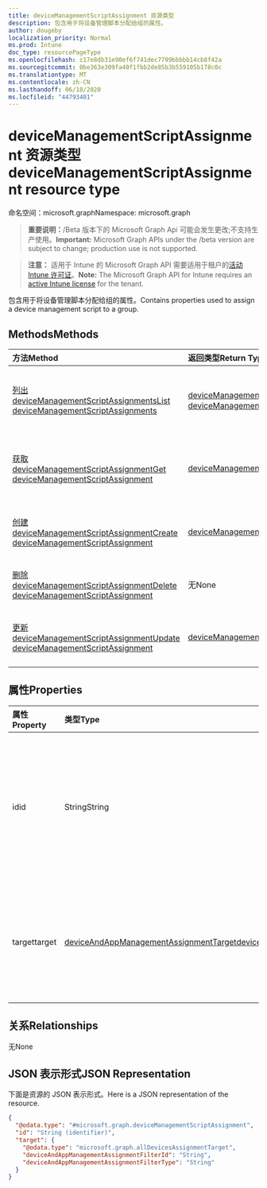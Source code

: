 ```yaml
---
title: deviceManagementScriptAssignment 资源类型
description: 包含用于将设备管理脚本分配给组的属性。
author: dougeby
localization_priority: Normal
ms.prod: Intune
doc_type: resourcePageType
ms.openlocfilehash: c17e8db31e90ef6f741dec7799bbbbb14cb8f42a
ms.sourcegitcommit: 0be363e309fa40f1fbb2de85b3b559105b178c0c
ms.translationtype: MT
ms.contentlocale: zh-CN
ms.lasthandoff: 06/18/2020
ms.locfileid: "44793401"
---
```

# <a name="devicemanagementscriptassignment-resource-type"></a><span data-ttu-id="64a4a-103">deviceManagementScriptAssignment 资源类型</span><span class="sxs-lookup"><span data-stu-id="64a4a-103">deviceManagementScriptAssignment resource type</span></span>

<span data-ttu-id="64a4a-104">命名空间：microsoft.graph</span><span class="sxs-lookup"><span data-stu-id="64a4a-104">Namespace: microsoft.graph</span></span>

> <span data-ttu-id="64a4a-105">**重要说明：**/Beta 版本下的 Microsoft Graph Api 可能会发生更改;不支持生产使用。</span><span class="sxs-lookup"><span data-stu-id="64a4a-105">**Important:** Microsoft Graph APIs under the /beta version are subject to change; production use is not supported.</span></span>

> <span data-ttu-id="64a4a-106">**注意：** 适用于 Intune 的 Microsoft Graph API 需要适用于租户的[活动 Intune 许可证](https://go.microsoft.com/fwlink/?linkid=839381)。</span><span class="sxs-lookup"><span data-stu-id="64a4a-106">**Note:** The Microsoft Graph API for Intune requires an [active Intune license](https://go.microsoft.com/fwlink/?linkid=839381) for the tenant.</span></span>

<span data-ttu-id="64a4a-107">包含用于将设备管理脚本分配给组的属性。</span><span class="sxs-lookup"><span data-stu-id="64a4a-107">Contains properties used to assign a device management script to a group.</span></span>

## <a name="methods"></a><span data-ttu-id="64a4a-108">Methods</span><span class="sxs-lookup"><span data-stu-id="64a4a-108">Methods</span></span>
|<span data-ttu-id="64a4a-109">方法</span><span class="sxs-lookup"><span data-stu-id="64a4a-109">Method</span></span>|<span data-ttu-id="64a4a-110">返回类型</span><span class="sxs-lookup"><span data-stu-id="64a4a-110">Return Type</span></span>|<span data-ttu-id="64a4a-111">说明</span><span class="sxs-lookup"><span data-stu-id="64a4a-111">Description</span></span>|
|:---|:---|:---|
|[<span data-ttu-id="64a4a-112">列出 deviceManagementScriptAssignments</span><span class="sxs-lookup"><span data-stu-id="64a4a-112">List deviceManagementScriptAssignments</span></span>](../api/intune-devices-devicemanagementscriptassignment-list.md)|<span data-ttu-id="64a4a-113">[deviceManagementScriptAssignment](../resources/intune-devices-devicemanagementscriptassignment.md)集合</span><span class="sxs-lookup"><span data-stu-id="64a4a-113">[deviceManagementScriptAssignment](../resources/intune-devices-devicemanagementscriptassignment.md) collection</span></span>|<span data-ttu-id="64a4a-114">列出[deviceManagementScriptAssignment](../resources/intune-devices-devicemanagementscriptassignment.md)对象的属性和关系。</span><span class="sxs-lookup"><span data-stu-id="64a4a-114">List properties and relationships of the [deviceManagementScriptAssignment](../resources/intune-devices-devicemanagementscriptassignment.md) objects.</span></span>|
|[<span data-ttu-id="64a4a-115">获取 deviceManagementScriptAssignment</span><span class="sxs-lookup"><span data-stu-id="64a4a-115">Get deviceManagementScriptAssignment</span></span>](../api/intune-devices-devicemanagementscriptassignment-get.md)|[<span data-ttu-id="64a4a-116">deviceManagementScriptAssignment</span><span class="sxs-lookup"><span data-stu-id="64a4a-116">deviceManagementScriptAssignment</span></span>](../resources/intune-devices-devicemanagementscriptassignment.md)|<span data-ttu-id="64a4a-117">读取[deviceManagementScriptAssignment](../resources/intune-devices-devicemanagementscriptassignment.md)对象的属性和关系。</span><span class="sxs-lookup"><span data-stu-id="64a4a-117">Read properties and relationships of the [deviceManagementScriptAssignment](../resources/intune-devices-devicemanagementscriptassignment.md) object.</span></span>|
|[<span data-ttu-id="64a4a-118">创建 deviceManagementScriptAssignment</span><span class="sxs-lookup"><span data-stu-id="64a4a-118">Create deviceManagementScriptAssignment</span></span>](../api/intune-devices-devicemanagementscriptassignment-create.md)|[<span data-ttu-id="64a4a-119">deviceManagementScriptAssignment</span><span class="sxs-lookup"><span data-stu-id="64a4a-119">deviceManagementScriptAssignment</span></span>](../resources/intune-devices-devicemanagementscriptassignment.md)|<span data-ttu-id="64a4a-120">创建新的[deviceManagementScriptAssignment](../resources/intune-devices-devicemanagementscriptassignment.md)对象。</span><span class="sxs-lookup"><span data-stu-id="64a4a-120">Create a new [deviceManagementScriptAssignment](../resources/intune-devices-devicemanagementscriptassignment.md) object.</span></span>|
|[<span data-ttu-id="64a4a-121">删除 deviceManagementScriptAssignment</span><span class="sxs-lookup"><span data-stu-id="64a4a-121">Delete deviceManagementScriptAssignment</span></span>](../api/intune-devices-devicemanagementscriptassignment-delete.md)|<span data-ttu-id="64a4a-122">无</span><span class="sxs-lookup"><span data-stu-id="64a4a-122">None</span></span>|<span data-ttu-id="64a4a-123">删除[deviceManagementScriptAssignment](../resources/intune-devices-devicemanagementscriptassignment.md)。</span><span class="sxs-lookup"><span data-stu-id="64a4a-123">Deletes a [deviceManagementScriptAssignment](../resources/intune-devices-devicemanagementscriptassignment.md).</span></span>|
|[<span data-ttu-id="64a4a-124">更新 deviceManagementScriptAssignment</span><span class="sxs-lookup"><span data-stu-id="64a4a-124">Update deviceManagementScriptAssignment</span></span>](../api/intune-devices-devicemanagementscriptassignment-update.md)|[<span data-ttu-id="64a4a-125">deviceManagementScriptAssignment</span><span class="sxs-lookup"><span data-stu-id="64a4a-125">deviceManagementScriptAssignment</span></span>](../resources/intune-devices-devicemanagementscriptassignment.md)|<span data-ttu-id="64a4a-126">更新[deviceManagementScriptAssignment](../resources/intune-devices-devicemanagementscriptassignment.md)对象的属性。</span><span class="sxs-lookup"><span data-stu-id="64a4a-126">Update the properties of a [deviceManagementScriptAssignment](../resources/intune-devices-devicemanagementscriptassignment.md) object.</span></span>|

## <a name="properties"></a><span data-ttu-id="64a4a-127">属性</span><span class="sxs-lookup"><span data-stu-id="64a4a-127">Properties</span></span>
|<span data-ttu-id="64a4a-128">属性</span><span class="sxs-lookup"><span data-stu-id="64a4a-128">Property</span></span>|<span data-ttu-id="64a4a-129">类型</span><span class="sxs-lookup"><span data-stu-id="64a4a-129">Type</span></span>|<span data-ttu-id="64a4a-130">说明</span><span class="sxs-lookup"><span data-stu-id="64a4a-130">Description</span></span>|
|:---|:---|:---|
|<span data-ttu-id="64a4a-131">id</span><span class="sxs-lookup"><span data-stu-id="64a4a-131">id</span></span>|<span data-ttu-id="64a4a-132">String</span><span class="sxs-lookup"><span data-stu-id="64a4a-132">String</span></span>|<span data-ttu-id="64a4a-133">Device management script group 分配实体的键。</span><span class="sxs-lookup"><span data-stu-id="64a4a-133">Key of the device management script group assignment entity.</span></span> <span data-ttu-id="64a4a-134">此属性是只读的。</span><span class="sxs-lookup"><span data-stu-id="64a4a-134">This property is read-only.</span></span>|
|<span data-ttu-id="64a4a-135">target</span><span class="sxs-lookup"><span data-stu-id="64a4a-135">target</span></span>|[<span data-ttu-id="64a4a-136">deviceAndAppManagementAssignmentTarget</span><span class="sxs-lookup"><span data-stu-id="64a4a-136">deviceAndAppManagementAssignmentTarget</span></span>](../resources/intune-shared-deviceandappmanagementassignmenttarget.md)|<span data-ttu-id="64a4a-137">要作为脚本目标的 Azure Active Directory 组的 Id。</span><span class="sxs-lookup"><span data-stu-id="64a4a-137">The Id of the Azure Active Directory group we are targeting the script to.</span></span>|

## <a name="relationships"></a><span data-ttu-id="64a4a-138">关系</span><span class="sxs-lookup"><span data-stu-id="64a4a-138">Relationships</span></span>
<span data-ttu-id="64a4a-139">无</span><span class="sxs-lookup"><span data-stu-id="64a4a-139">None</span></span>

## <a name="json-representation"></a><span data-ttu-id="64a4a-140">JSON 表示形式</span><span class="sxs-lookup"><span data-stu-id="64a4a-140">JSON Representation</span></span>
<span data-ttu-id="64a4a-141">下面是资源的 JSON 表示形式。</span><span class="sxs-lookup"><span data-stu-id="64a4a-141">Here is a JSON representation of the resource.</span></span>
<!-- {
  "blockType": "resource",
  "keyProperty": "id",
  "@odata.type": "microsoft.graph.deviceManagementScriptAssignment"
}
-->
``` json
{
  "@odata.type": "#microsoft.graph.deviceManagementScriptAssignment",
  "id": "String (identifier)",
  "target": {
    "@odata.type": "microsoft.graph.allDevicesAssignmentTarget",
    "deviceAndAppManagementAssignmentFilterId": "String",
    "deviceAndAppManagementAssignmentFilterType": "String"
  }
}
```



